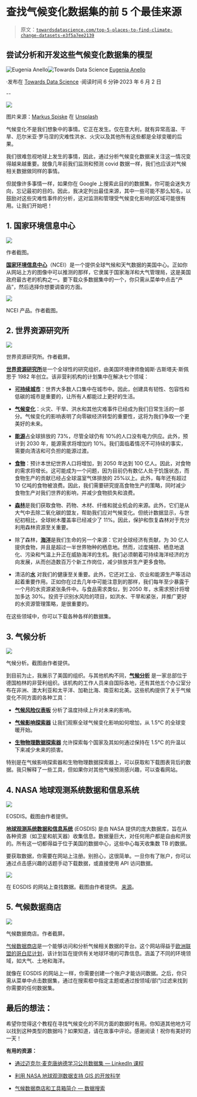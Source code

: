 # 查找气候变化数据集的前 5 个最佳来源

> 原文：[`towardsdatascience.com/top-5-places-to-find-climate-change-datasets-e3f5a7ee2139`](https://towardsdatascience.com/top-5-places-to-find-climate-change-datasets-e3f5a7ee2139)

## 尝试分析和开发这些气候变化数据集的模型

[](https://eugenia-anello.medium.com/?source=post_page-----e3f5a7ee2139--------------------------------)![Eugenia Anello](https://eugenia-anello.medium.com/?source=post_page-----e3f5a7ee2139--------------------------------)[](https://towardsdatascience.com/?source=post_page-----e3f5a7ee2139--------------------------------)![Towards Data Science](https://towardsdatascience.com/?source=post_page-----e3f5a7ee2139--------------------------------) [Eugenia Anello](https://eugenia-anello.medium.com/?source=post_page-----e3f5a7ee2139--------------------------------)

·发布在 [Towards Data Science](https://towardsdatascience.com/?source=post_page-----e3f5a7ee2139--------------------------------) ·阅读时间 6 分钟·2023 年 6 月 2 日

--

![](img/899db630b2b57b63e66748bae9913639.png)

图片来源：[Markus Spiske](https://unsplash.com/@markusspiske) 在 [Unsplash](https://unsplash.com/photos/xYY7WADfens)

气候变化不是我们想象中的事情。它正在发生。仅在意大利，就有异常高温、干旱、厄尔米亚·罗马涅的灾难性洪水、火灾以及其他所有这些都是全球变暖的后果。

我们很难忽视地球上发生的事情，因此，通过分析气候变化数据来关注这一情况变得越来越重要。就像几年前我们监测和预测 covid 数据一样，我们也应该对气候相关数据做同样的事情。

但就像许多事情一样，如果你在 Google 上搜索此目的的数据集，你可能会迷失方向，忘记最初的目的。因此，我决定列出最佳来源，其中一些可能不那么知名，以鼓励对这些灾难性事件的分析，这对监测和管理受气候变化影响的区域可能很有用。让我们开始吧！

## 1\. 国家环境信息中心

![](img/0bba1560798872f0be0f4f4df7dc1329.png)

作者截图。

[**国家环境信息中心**](https://www.ncei.noaa.gov/)（NCEI）是一个提供全球气候和天气数据的美国中心。正如你从网站上方的图像中可以推测的那样，它隶属于国家海洋和大气管理局，这是美国政府最古老的机构之一。要下载众多数据集中的一个，你只需从菜单中点击“产品”，然后选择你想要调查的方面。

![](img/2f2e15aef3537e30faed6cb47ac51c34.png)

NCEI 产品。作者截图。

## 2\. 世界资源研究所

![](img/239efe8840c64d60ed5839a397235ce9.png)

世界资源研究所。作者截屏。

[**世界资源研究所**](https://www.wri.org/)是一个全球性的研究组织，由美国环境律师詹姆斯·古斯塔夫·斯佩思于 1982 年创立。该非营利机构的计划集中在解决七个领域：

+   [**可持续城市**](https://www.wri.org/cities)：世界大多数人口集中在城市中。因此，创建具有韧性、包容性和低碳的城市是重要的，让所有人都能过上更好的生活。

+   [**气候变化**](https://www.wri.org/climate)：火灾、干旱、洪水和其他灾难事件已经成为我们日常生活的一部分。气候变化的影响表明了向零碳经济转型的重要性，这将为我们争取一个更美好的未来。

+   [**能源**](https://www.wri.org/energy)占全球排放的 73%，尽管全球仍有 10%的人口没有电力供应。此外，预计到 2030 年，能源需求将增加约 10%。我们面临着情况不可持续的事实，需要向清洁和可负担的能源过渡。

+   [**食物**](https://www.wri.org/food)：预计本世纪世界人口将增加，到 2050 年达到 100 亿人。因此，对食物的需求将增长。这可能成为一个问题，因为目前仍有数亿人处于饥饿状态，而食物生产的贡献已经占全球温室气体排放的 25%以上。此外，每年还有超过 10 亿吨的食物被浪费。因此，我们需要研究提高食物生产的策略，同时减少食物生产对我们世界的影响，并减少食物损失和浪费。

+   [**森林**](https://www.wri.org/forests)是我们获取食物、药物、木材、纤维和就业机会的来源。此外，它们是从大气中去除二氧化碳的盟友，帮助我们应对气候变化。但统计数据显示，与世纪初相比，全球树木覆盖率已经减少了 11%。因此，保护和恢复森林对于充分利用森林资源至关重要。

+   除了森林，[**海洋**](https://www.wri.org/ocean)是我们生命的另一个来源：它对全球经济有贡献，为 30 亿人提供食物，并且是超过一半世界物种的栖息地。然而，过度捕捞、栖息地退化、污染和气温上升正在威胁海洋的生机。我们必须朝着可持续海洋经济的方向发展，从而创造数百万个新工作岗位，减少排放并生产更多食物。

+   清洁的[**水**](https://www.wri.org/water) 对我们的健康至关重要。此外，它还对工业、农业和能源生产等活动起着重要作用。正如你在过去几年中可能注意到的那样，我们每年至少暴露于一个月的水资源紧张条件中。与食品需求类似，到 2050 年，水需求预计将增加多达 30%。投资于识别水风险的项目，如洪水、干旱和紧张，并推广更好的水资源管理策略，是很重要的。

在这些领域中，你可以下载各种各样的数据集。

## **3.** **气候分析**

![](img/e5dd078dac1e0439e3ef3c096fff5ab0.png)

气候分析。截图由作者提供。

到目前为止，我展示了美国的组织。与其他机构不同，[**气候分析**](https://climateanalytics.org/) 是一家总部位于德国柏林的非营利组织。该机构的工作人员来自国际各地，还有其他五个办公室分布在非洲、澳大利亚和太平洋、加勒比海、南亚和北美。这些机构提供了关于气候变化不同方面的各种工具：

+   [**气候风险仪表板**](https://climate-risk-dashboard.climateanalytics.org/) 分析了温度持续上升对未来的影响。

+   [**气候影响探索器**](https://climate-impact-explorer.climateanalytics.org/) 让我们观察全球气候变化影响如何增加，从 1.5°C 的全球变暖开始。

+   [**生物物理数据探索器**](https://climatevulnerabilitymonitor.org/biophysical/) 允许探索每个国家及其如何通过保持在 1.5°C 的升温以下来减少未来的损害。

特别是在气候影响探索器和生物物理数据探索器上，可以获取和下载图表背后的数据。我只解释了一些工具，但如果你对其他气候预测感兴趣，可以查看网站。

## **4. NASA 地球观测系统数据和信息系统**

![](img/615ce4a33879ae3acab0078e1ac6d24e.png)

EOSDIS。截图由作者提供。

[**地球观测系统数据和信息系统**](https://www.earthdata.nasa.gov/) (EOSDIS) 是由 NASA 提供的庞大数据库，旨在从各种资源（如卫星和航天器）收集信息。数据量巨大，对任何用户都是自由和开放的。所有这一切都得益于位于美国的数据中心，这些中心每天收集数 TB 的数据。

要获取数据，你需要在网站上注册。别担心，这很简单。一旦你有了账户，你可以通过点击感兴趣的话题手动下载数据，或直接使用 API 访问数据。

![](img/0625c75540094e7e7a9d3f0c4e649d2a.png)

在 EOSDIS 的网站上查找数据。截图由作者提供。 [来源](https://www.earthdata.nasa.gov/learn/find-data)。

## **5\. 气候数据商店**

![](img/6d171694232afd91fe6161c40a65ea4f.png)

气候数据商店。作者截屏。

[气候数据商店](https://cds.climate.copernicus.eu)是一个能够访问和分析气候相关数据的平台。这个网站得益于[欧洲联盟的哥白尼计划](https://www.copernicus.eu/en)，该计划旨在提供有关地球环境的可靠信息。涵盖了不同的环境领域，如大气、土地和海洋。

就像在 EOSDIS 的网站上一样，你需要创建一个账户才能访问数据。之后，你只需从菜单中点击数据集，通过在搜索框中指定主题或通过按领域/部门过滤来找到你需要的任何数据集。

## 最后的想法：

希望你觉得这个教程在寻找气候变化的不同方面的数据时有用。你知道其他地方可以找到这种类型的数据吗？如果知道，请在故事中评论。感谢阅读！祝你有美好的一天！

**有用的资源：**

+   [通过迈克尔·麦克唐纳德学习公共数据集 — LinkedIn 课程](https://www.linkedin.com/learning/learning-public-data-sets-2)

+   [利用 NASA 地球观测数据支持 GIS 的开放科学](https://www.youtube.com/watch?v=-nbuqZ6QFu8)

+   [气候数据商店和工具箱简介 — 数据搜索](https://www.youtube.com/watch?v=HY24Yd87eNM)

